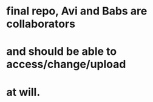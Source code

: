 # final repo, Avi and Babs are collaborators
# and should be able to access/change/upload
# at will.
